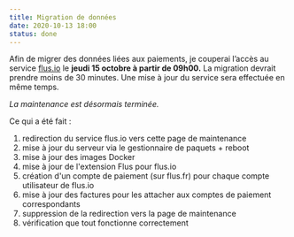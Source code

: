 ```yaml
---
title: Migration de données
date: 2020-10-13 18:00
status: done
---
```


Afin de migrer des données liées aux paiements, je couperai l’accès au service
[flus.io](https://flus.io) le **jeudi 15 octobre à partir de 09h00.** La
migration devrait prendre moins de 30 minutes. Une mise à jour du service sera
effectuée en même temps.

_La maintenance est désormais terminée._

Ce qui a été fait :

1. redirection du service flus.io vers cette page de maintenance
1. mise à jour du serveur via le gestionnaire de paquets + reboot
1. mise à jour des images Docker
1. mise à jour de l'extension Flus pour flus.io
1. création d'un compte de paiement (sur flus.fr) pour chaque compte utilisateur
   de flus.io
1. mise à jour des factures pour les attacher aux comptes de paiement
   correspondants
1. suppression de la redirection vers la page de maintenance
1. vérification que tout fonctionne correctement
